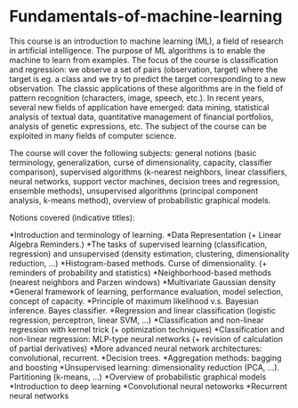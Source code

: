 # Fundamentals-of-machine-learning

This course is an introduction to machine learning (ML), a field of research in artificial intelligence. The purpose of ML algorithms is to enable the machine to learn from examples. The focus of the course is classification and regression: we observe a set of pairs (observation, target) where the target is eg. a class and we try to predict the target corresponding to a new observation. The classic applications of these algorithms are in the field of pattern recognition (characters, image, speech, etc.). In recent years, several new fields of application have emerged: data mining, statistical analysis of textual data, quantitative management of financial portfolios, analysis of genetic expressions, etc. The subject of the course can be exploited in many fields of computer science.

The course will cover the following subjects: general notions (basic terminology, generalization, curse of dimensionality, capacity, classifier comparison), supervised algorithms (k-nearest neighbors, linear classifiers, neural networks, support vector machines, decision trees and regression, ensemble methods), unsupervised algorithms (principal component analysis, k-means method), overview of probabilistic graphical models.

Notions covered (indicative titles):

*Introduction and terminology of learning.
*Data Representation (+ Linear Algebra Reminders.)
*The tasks of supervised learning (classification, regression) and unsupervised (density estimation, clustering, dimensionality reduction, …)
*Histogram-based methods. Curse of dimensionality. (+ reminders of probability and statistics)
*Neighborhood-based methods (nearest neighbors and Parzen windows)
*Multivariate Gaussian density
*General framework of learning, performance evaluation, model selection, concept of capacity.
*Principle of maximum likelihood v.s. Bayesian inference. Bayes classifier.
*Regression and linear classification (logistic regression, perceptron, linear SVM, …)
*Classification and non-linear regression with kernel trick (+ optimization techniques)
*Classification and non-linear regression: MLP-type neural networks (+ revision of calculation of partial derivatives)
*More advanced neural network architectures: convolutional, recurrent.
*Decision trees.
*Aggregation methods: bagging and boosting
*Unsupervised learning: dimensionality reduction (PCA, …). Partitioning (k-means, …)
*Overview of probabilistic graphical models
*Introduction to deep learning
*Convolutional neural netoworks
*Recurrent neural networks
